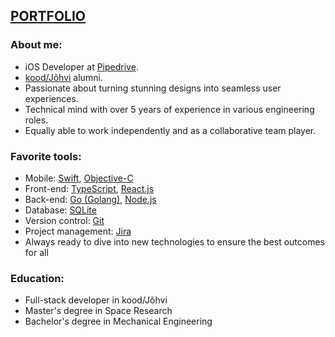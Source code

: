 ## [PORTFOLIO](https://khaletska.github.io/portfolio/)

### About me:
- iOS Developer at [Pipedrive](https://www.pipedrive.com/).
- [kood/Jõhvi](https://kood.tech/) alumni.
- Passionate about turning stunning designs into seamless user experiences.
- Technical mind with over 5 years of experience in various engineering roles.
- Equally able to work independently and as a collaborative team player. 

### Favorite tools:
- Mobile: [Swift](https://www.swift.org/), [Objective-C](https://developer.apple.com/library/archive/documentation/Cocoa/Conceptual/ProgrammingWithObjectiveC/Introduction/Introduction.html)
- Front-end: [TypeScript](https://www.typescriptlang.org/), [React.js](https://react.dev/)
- Back-end: [Go (Golang)](https://go.dev/), [Node.js](https://nodejs.org/en)
- Database: [SQLite](https://sqlite.org/index.html)
- Version control: [Git](https://git-scm.com/)
- Project management: [Jira](https://jira.atlassian.com/)
- Always ready to dive into new technologies to ensure the best outcomes for all

### Education:
- Full-stack developer in kood/Jõhvi
- Master's degree in Space Research
- Bachelor's degree in Mechanical Engineering
